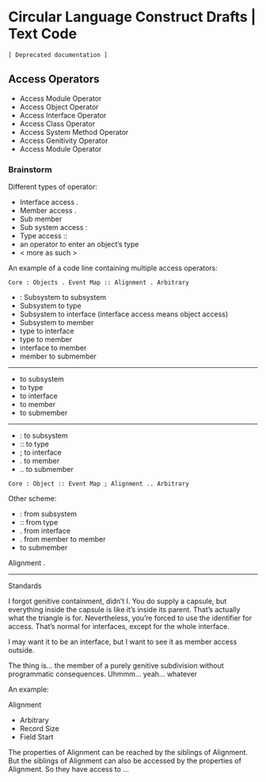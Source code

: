 ﻿Circular Language Construct Drafts | Text Code
==============================================

`[ Deprecated documentation ]`

Access Operators
----------------

- Access Module Operator
- Access Object Operator
- Access Interface Operator
- Access Class Operator
- Access System Method Operator
- Access Genitivity Operator
- Access Module Operator

### Brainstorm

Different types of operator:

- Interface access .
- Member access .
- Sub member
- Sub system access :
- Type access ::
- an operator to enter an object’s type
- < more as such >

An example of a code line containing multiple access operators:

```
Core : Objects . Event Map :: Alignment . Arbitrary
```

- : Subsystem to subsystem
- Subsystem to type
- Subsystem to interface (interface access means object access)
- Subsystem to member
- type to interface
- type to member
- interface to member
- member to submember
-----
- to subsystem
- to type
- to interface
- to member
- to submember
-----
- : to subsystem
- :: to type
- ; to interface
- . to member
- .. to submember

```
Core : Object :: Event Map ; Alignment .. Arbitrary
```

Other scheme:

- : from subsystem
- :: from type
- . from interface
- . from member to member
- to submember

Alignment . 

-----

Standards

I forgot genitive containment, didn’t I. You do supply a capsule, but everything inside the capsule is like it’s inside its parent. That’s actually what the triangle is for. Nevertheless, you’re forced to use the identifier for access. That’s normal for interfaces, except for the whole interface.

I may want it to be an interface, but I want to see it as member access outside.

The thing is… the member of a purely genitive subdivision without programmatic consequences. Uhmmm… yeah… whatever

An example:

Alignment
- Arbitrary
- Record Size
- Field Start

The properties of Alignment can be reached by the siblings of Alignment. But the siblings of Alignment can also be accessed by the properties of Alignment. So they have access to ...